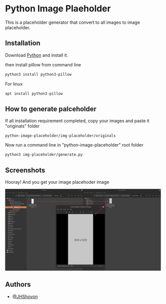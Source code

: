 
# Python Image Plaeholder

This is a placeholder generator that convert to all images to image placeholder.


## Installation


Download [Python](https://www.python.org/downloads/) and install it.

then install pillow from command line

```bash
python3 install python3-pillow
```
For linux
```bash
apt install python3-pillow
```
## How to generate palceholder
If all installation requirement completed, copy your images and paste it "originals" folder
```
python-image-placeholder/img-placeholder/originals
```
Now run a command line in "python-image-placeholder" root folder
```bash
python3 img-placeholder/generate.py
```
## Screenshots

Hooray! And you get your image placehoder image

![App Screenshot](https://github.com/JHShovon/python-image-placeholder/blob/main/python-placeholder-image-generate.png)


## Authors

- [@JHShovon](https://github.com/JHShovon)

